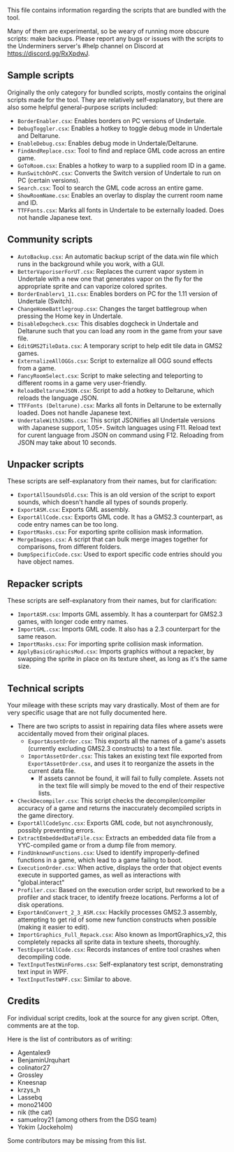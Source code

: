 ﻿This file contains information regarding the scripts that are bundled with the tool.

Many of them are experimental, so be weary of running more obscure scripts: make backups.
Please report any bugs or issues with the scripts to the Underminers server's #help channel on Discord at https://discord.gg/RxXpdwJ.

## Sample scripts

Originally the only category for bundled scripts, mostly contains the original scripts made for the tool.
They are relatively self-explanatory, but there are also some helpful general-purpose scripts included:
- `BorderEnabler.csx`: Enables borders on PC versions of Undertale.
- `DebugToggler.csx`: Enables a hotkey to toggle debug mode in Undertale and Deltarune.
- `EnableDebug.csx`: Enables debug mode in Undertale/Deltarune.
- `FindAndReplace.csx`: Tool to find and replace GML code across an entire game.
- `GoToRoom.csx`: Enables a hotkey to warp to a supplied room ID in a game.
- `RunSwitchOnPC.csx`: Converts the Switch version of Undertale to run on PC (certain versions).
- `Search.csx`: Tool to search the GML code across an entire game.
- `ShowRoomName.csx`: Enables an overlay to display the current room name and ID.
- `TTFFonts.csx`: Marks all fonts in Undertale to be externally loaded. Does not handle Japanese text.

## Community scripts

- `AutoBackup.csx`: An automatic backup script of the data.win file which runs in the background while you work, with a GUI.
- `BetterVaporiserForUT.csx`: Replaces the current vapor system in Undertale with a new one that generates vapor on the fly for the appropriate sprite and can vaporize colored sprites.
- `BorderEnablerv1_11.csx`: Enables borders on PC for the 1.11 version of Undertale (Switch).
- `ChangeHomeBattlegroup.csx`: Changes the target battlegroup when pressing the Home key in Undertale.
- `DisableDogcheck.csx`: This disables dogcheck in Undertale and Deltarune such that you can load any room in the game from your save file.
- `EditGMS2TileData.csx`: A temporary script to help edit tile data in GMS2 games.
- `ExternalizeAllOGGs.csx`: Script to externalize all OGG sound effects from a game.
- `FancyRoomSelect.csx`: Script to make selecting and teleporting to different rooms in a game very user-friendly.
- `ReloadDeltaruneJSON.csx`: Script to add a hotkey to Deltarune, which reloads the language JSON.
- `TTFFonts (Deltarune).csx`: Marks all fonts in Deltarune to be externally loaded. Does not handle Japanese text.
- `UndertaleWithJSONs.csx`: This script JSONifies all Undertale versions with Japanese support, 1.05+. Switch languages using F11. Reload text for curent language from JSON on command using F12. Reloading from JSON may take about 10 seconds.

## Unpacker scripts

These scripts are self-explanatory from their names, but for clarification:
- `ExportAllSoundsOld.csx`: This is an old version of the script to export sounds, which doesn't handle all types of sounds properly.
- `ExportASM.csx`: Exports GML assembly.
- `ExportAllCode.csx`: Exports GML code. It has a GMS2.3 counterpart, as code entry names can be too long.
- `ExportMasks.csx`: For exporting sprite collision mask information.
- `MergeImages.csx`: A script that can bulk merge images together for comparisons, from different folders.
- `DumpSpecificCode.csx`: Used to export specific code entries should you have object names.

## Repacker scripts

These scripts are self-explanatory from their names, but for clarification:
- `ImportASM.csx`: Imports GML assembly. It has a counterpart for GMS2.3 games, with longer code entry names.
- `ImportGML.csx`: Imports GML code. It also has a 2.3 counterpart for the same reason.
- `ImportMasks.csx`: For importing sprite collision mask information.
- `ApplyBasicGraphicsMod.csx`: Imports graphics without a repacker, by swapping the sprite in place on its texture sheet, as long as it's the same size.

## Technical scripts

Your mileage with these scripts may vary drastically. Most of them are for very specific usage that are not fully documented here.

- There are two scripts to assist in repairing data files where assets were accidentally moved from their original places.
    * `ExportAssetOrder.csx`: This exports all the names of a game's assets (currently excluding GMS2.3 constructs) to a text file.
    * `ImportAssetOrder.csx`: This takes an existing text file exported from `ExportAssetOrder.csx`, and uses it to reorganize the assets in the current data file.
        - If assets cannot be found, it will fail to fully complete. Assets not in the text file will simply be moved to the end of their respective lists.
- `CheckDecompiler.csx`: This script checks the decompiler/compiler accuracy of a game and returns the inaccurately decompiled scripts in the game directory.
- `ExportAllCodeSync.csx`: Exports GML code, but not asynchronously, possibly preventing errors.
- `ExtractEmbeddedDataFile.csx`: Extracts an embedded data file from a YYC-compiled game or from a dump file from memory.
- `FindUnknownFunctions.csx`: Used to identify improperly-defined functions in a game, which lead to a game failing to boot.
- `ExecutionOrder.csx`: When active, displays the order that object events execute in supported games, as well as interactions with "global.interact"
- `Profiler.csx`: Based on the execution order script, but reworked to be a profiler and stack tracer, to identify freeze locations. Performs a lot of disk operations.
- `ExportAndConvert_2_3_ASM.csx`: Hackily processes GMS2.3 assembly, attempting to get rid of some new function constructs when possible (making it easier to edit).
- `ImportGraphics_Full_Repack.csx`: Also known as ImportGraphics_v2, this completely repacks all sprite data in texture sheets, thoroughly.
- `TestExportAllCode.csx`: Records instances of entire tool crashes when decompiling code.
- `TextInputTestWinForms.csx`: Self-explanatory test script, demonstrating text input in WPF.
- `TextInputTestWPF.csx`: Similar to above.

## Credits

For individual script credits, look at the source for any given script. Often, comments are at the top.

Here is the list of contributors as of writing:
- Agentalex9
- BenjaminUrquhart
- colinator27
- Grossley
- Kneesnap
- krzys_h
- Lassebq
- mono21400
- nik (the cat)
- samuelroy21 (among others from the DSG team)
- Yokim (Jockeholm)

Some contributors may be missing from this list.